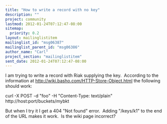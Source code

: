 ```yaml
---
title: "How to write a record with no key"
description: ""
project: community
lastmod: 2012-01-24T07:12:47-08:00
sitemap:
  priority: 0.2
layout: mailinglistitem
mailinglist_id: "msg06387"
mailinglist_parent_id: "msg06386"
author_name: "Carl"
project_section: "mailinglistitem"
sent_date: 2012-01-24T07:12:47-08:00
---
```


I am trying to write a record with
 Riak supplying the key.  According to the information at
http://wiki.basho.com/HTTP-Store-Object.html the following should work:

curl
 -X POST -d "foo" -H "Content-Type: text/plain"
 http://host:port/buckets/mybkt

 But when I try it I get a 404 "Not found" error.  Adding
 "/keys/k1" to the end of the URL makes it work.  Is the wiki page
 incorrect?

